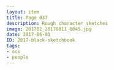 ```yaml
---
layout: item
title: Page 037
description: Rough character sketches
image: 201702_20170811_0045.jpg
date: 2017-06-01
ID: 2017-black-sketchbook
tags: 
- ocs 
- people
---
```

